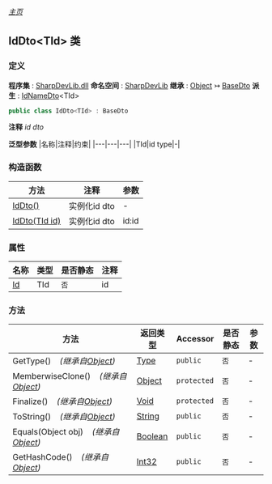 ###### [主页](./Index.md "主页")
## IdDto\<TId\> 类
### 定义
**程序集** : [SharpDevLib.dll](./SharpDevLib.assembly.md "SharpDevLib.dll")
**命名空间** : [SharpDevLib](./SharpDevLib.namespace.md "SharpDevLib")
**继承** : [Object](https://learn.microsoft.com/en-us/dotnet/api/system.object "Object") ↣ [BaseDto](./SharpDevLib.BaseDto.md "BaseDto")
**派生** : [IdNameDto](./SharpDevLib.IdNameDto.1.md "IdNameDto")\<TId\>
``` csharp
public class IdDto<TId> : BaseDto
```
**注释**
*id dto*

**泛型参数**
|名称|注释|约束|
|---|---|---|
|TId|id type|-|


### 构造函数
|方法|注释|参数|
|---|---|---|
|[IdDto()](./SharpDevLib.IdDto.1.ctor.IdDto.md "IdDto()")|实例化id dto|-|
|[IdDto(TId id)](./SharpDevLib.IdDto.1.ctor.IdDto.TId.md "IdDto(TId id)")|实例化id dto|id:id|

### 属性
|名称|类型|是否静态|注释|
|---|---|---|---|
|[Id](./SharpDevLib.IdDto.1.Id.md "Id")|TId|`否`|id|

### 方法
|方法|返回类型|Accessor|是否静态|参数|
|---|---|---|---|---|
|GetType()&nbsp;&nbsp;&nbsp;&nbsp;*(继承自[Object](https://learn.microsoft.com/en-us/dotnet/api/system.object "Object"))*|[Type](https://learn.microsoft.com/en-us/dotnet/api/system.type "Type")|`public`|`否`|-|
|MemberwiseClone()&nbsp;&nbsp;&nbsp;&nbsp;*(继承自[Object](https://learn.microsoft.com/en-us/dotnet/api/system.object "Object"))*|[Object](https://learn.microsoft.com/en-us/dotnet/api/system.object "Object")|`protected`|`否`|-|
|Finalize()&nbsp;&nbsp;&nbsp;&nbsp;*(继承自[Object](https://learn.microsoft.com/en-us/dotnet/api/system.object "Object"))*|[Void](https://learn.microsoft.com/en-us/dotnet/api/system.void "Void")|`protected`|`否`|-|
|ToString()&nbsp;&nbsp;&nbsp;&nbsp;*(继承自[Object](https://learn.microsoft.com/en-us/dotnet/api/system.object "Object"))*|[String](https://learn.microsoft.com/en-us/dotnet/api/system.string "String")|`public`|`否`|-|
|Equals(Object obj)&nbsp;&nbsp;&nbsp;&nbsp;*(继承自[Object](https://learn.microsoft.com/en-us/dotnet/api/system.object "Object"))*|[Boolean](https://learn.microsoft.com/en-us/dotnet/api/system.boolean "Boolean")|`public`|`否`|-|
|GetHashCode()&nbsp;&nbsp;&nbsp;&nbsp;*(继承自[Object](https://learn.microsoft.com/en-us/dotnet/api/system.object "Object"))*|[Int32](https://learn.microsoft.com/en-us/dotnet/api/system.int32 "Int32")|`public`|`否`|-|

